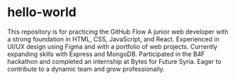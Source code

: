 # hello-world
This repository is for practicing the GitHub Flow
A junior web developer with a strong foundation in HTML, CSS, JavaScript, and React. Experienced in UI/UX design using Figma and with a portfolio of web projects. Currently expanding skills with Express and MongoDB. Participated in the B4F hackathon and completed an internship at Bytes for Future Syria. Eager to contribute to a dynamic team and grow professionally.
